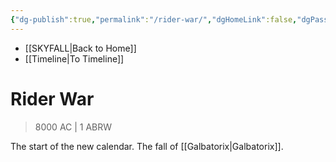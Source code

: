 ```yaml
---
{"dg-publish":true,"permalink":"/rider-war/","dgHomeLink":false,"dgPassFrontmatter":false}
---
```


- [[SKYFALL|Back to Home]]
- [[Timeline|To Timeline]]

# Rider War
>8000 AC | 1 ABRW

The start of the new calendar. The fall of [[Galbatorix|Galbatorix]]. 